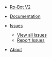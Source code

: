 <!-- Navbar -->

-   [Ro-Bot V2](/)

-   [Documentation](/index)

-   [Issues](/issues)

    -   <a href="https://github.com/Flamebullet/Ro-Bot-V2-Webpage/issues" target="_blank">View all Issues</a>
    -   <a href="https://github.com/Flamebullet/Ro-Bot-V2-Webpage/issues/new" target="_blank">Report Issues</a>

-   [About](/about)
